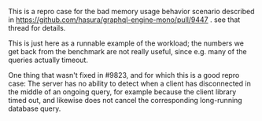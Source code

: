 This is a repro case for the bad memory usage behavior scenario described in
https://github.com/hasura/graphql-engine-mono/pull/9447 .  see that thread for
details.

This is just here as a runnable example of the workload; the numbers we get
back from the benchmark are not really useful, since e.g.  many of the queries
actually timeout.

One thing that wasn't fixed in #9823, and for which this is a good repro case:
The server has no ability to detect when a client has disconnected in the
middle of an ongoing query, for example because the client library timed out,
and likewise does not cancel the corresponding long-running database query. 

